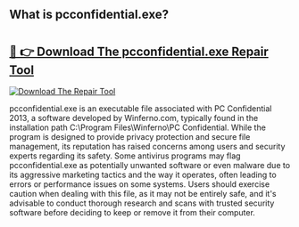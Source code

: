 ## What is pcconfidential.exe? 

# <h2><a href="https://exedetect.com/download.php?pcconfidential.exe">🔗 👉 Download The pcconfidential.exe Repair Tool</a></h2>

[![Download The Repair Tool](https://exedetect.com/download-button.jpg)](https://exedetect.com/download.php?pcconfidential.exe)

pcconfidential.exe is an executable file associated with PC Confidential 2013, a software developed by Winferno.com, typically found in the installation path C:\Program Files\Winferno\PC Confidential\. While the program is designed to provide privacy protection and secure file management, its reputation has raised concerns among users and security experts regarding its safety. Some antivirus programs may flag pcconfidential.exe as potentially unwanted software or even malware due to its aggressive marketing tactics and the way it operates, often leading to errors or performance issues on some systems. Users should exercise caution when dealing with this file, as it may not be entirely safe, and it's advisable to conduct thorough research and scans with trusted security software before deciding to keep or remove it from their computer.